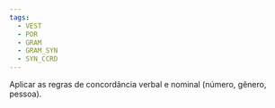 ```yaml
---
tags:
  - VEST
  - POR
  - GRAM
  - GRAM_SYN
  - SYN_CCRD
---
```

Aplicar as regras de concordância verbal e nominal (número, gênero, pessoa).